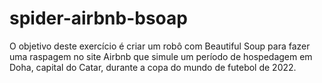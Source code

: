 # spider-airbnb-bsoap

O objetivo deste exercício é criar um robô com Beautiful Soup para fazer uma raspagem no site Airbnb que simule um período de hospedagem em Doha, capital do Catar, durante a copa do mundo de futebol de 2022.
